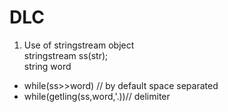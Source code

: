 # DLC

1) Use of stringstream object <br>
stringstream ss(str); <br>
string word <br>
- while(ss>>word) // by default space separated <br>
- while(getling(ss,word,'.))// delimiter <br>
